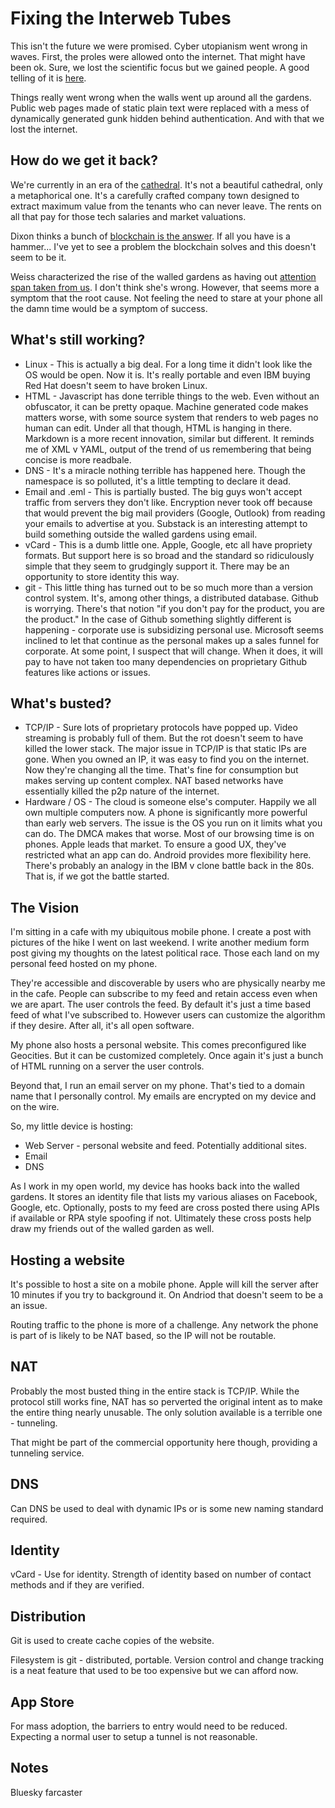 # Fixing the Interweb Tubes
This isn't the future we were promised.  Cyber utopianism went wrong in waves.  First, the proles were allowed onto the internet.  That might have been ok.  Sure, we lost the scientific focus but we gained people.  A good telling of it is [here](https://a16z.simplecast.com/episodes/marc-andreessen-on-building-netscape-the-birth-of-the-browser-le5m2Lo_).

Things really went wrong when the walls went up around all the gardens.  Public web pages made of static plain text were replaced with a mess of dynamically generated gunk hidden behind authentication.  And with that we lost the internet.

## How do we get it back?

We're currently in an era of the [cathedral](https://www.amazon.com/Cathedral-Bazaar-Musings-Accidental-Revolutionary/dp/0596001088).  It's not a beautiful cathedral, only a metaphorical one.  It's a carefully crafted company town designed to extract maximum value from the tenants who can never leave.  The rents on all that pay for those tech salaries and market valuations.

Dixon thinks a bunch of [blockchain is the answer](https://www.amazon.com/Read-Write-Own-Building-Internet/dp/0593731387).  If all you have is a hammer...  I've yet to see a problem the blockchain solves and this doesn't seem to be it.

Weiss characterized the rise of the walled gardens as having out [attention span taken from us](https://www.thefp.com/p/honestly-your-attention-didnt-collapse).  I don't think she's wrong.  However, that seems more a symptom that the root cause.  Not feeling the need to stare at your phone all the damn time would be a symptom of success.

## What's still working?
* Linux - This is actually a big deal.  For a long time it didn't look like the OS would be open.  Now it is.  It's really portable and even IBM buying Red Hat doesn't seem to have broken Linux.
* HTML - Javascript has done terrible things to the web.  Even without an obfuscator, it can be pretty opaque.  Machine generated code makes matters worse, with some source system that renders to web pages no human can edit.  Under all that though, HTML is hanging in there.  Markdown is a more recent innovation, similar but different.  It reminds me of XML v YAML, output of the trend of us remembering that being concise is more readbale.
* DNS - It's a miracle nothing terrible has happened here.  Though the namespace is so polluted, it's a little tempting to declare it dead.
* Email and .eml - This is partially busted.  The big guys won't accept traffic from servers they don't like.  Encryption never took off because that would prevent the big mail providers (Google, Outlook) from reading your emails to advertise at you.  Substack is an interesting attempt to build something outside the walled gardens using email.
* vCard - This is a dumb little one.  Apple, Google, etc all have propriety formats.  But support here is so broad and the standard so ridiculously simple that they seem to grudgingly support it.  There may be an opportunity to store identity this way.
* git - This little thing has turned out to be so much more than a version control system.  It's, among other things, a distributed database.  Github is worrying.  There's that notion "if you don't pay for the product, you are the product."  In the case of Github something slightly different is happening - corporate use is subsidizing personal use.  Microsoft seems inclined to let that continue as the personal  makes up a sales funnel for corporate.  At some point, I suspect that will change.  When it does, it will pay to have not taken too many dependencies on proprietary Github features like actions or issues.

## What's busted?
* TCP/IP - Sure lots of proprietary protocols have popped up.  Video streaming is probably full of them.  But the rot doesn't seem to have killed the lower stack.  The major issue in TCP/IP is that static IPs are gone.  When you owned an IP, it was easy to find you on the internet.  Now they're changing all the time.  That's fine for consumption but makes serving up content complex.  NAT based networks have essentially killed the p2p nature of the internet.
* Hardware / OS - The cloud is someone else's computer.  Happily we all own multiple computers now.  A phone is significantly more powerful than early web servers.  The issue is the OS you run on it limits what you can do.  The DMCA makes that worse.  Most of our browsing time is on phones.  Apple leads that market.  To ensure a good UX, they've restricted what an app can do.  Android provides more flexibility here.  There's probably an analogy in the IBM v clone battle back in the 80s.  That is, if we got the battle started.

## The Vision
I'm sitting in a cafe with my ubiquitous mobile phone.  I create a post with pictures of the hike I went on last weekend.  I write another medium form post giving my thoughts on the latest political race.  Those each land on my personal feed hosted on my phone.

They're accessible and discoverable by users who are physically nearby me in the cafe.  People can subscribe to my feed and retain access even when we are apart.  The user controls the feed.  By default it's just a time based feed of what I've subscribed to.  However users can customize the algorithm if they desire.  After all, it's all open software.

My phone also hosts a personal website.  This comes preconfigured like Geocities.  But it can be customized completely.  Once again it's just a bunch of HTML running on a server the user controls.

Beyond that, I run an email server on my phone.  That's tied to a domain name that I personally control.  My emails are encrypted on my device and on the wire.

So, my little device is hosting:
* Web Server - personal website and feed.  Potentially additional sites.
* Email
* DNS

As I work in my open world, my device has hooks back into the walled gardens.  It stores an identity file that lists my various aliases on Facebook, Google, etc.  Optionally, posts to my feed are cross posted there using APIs if available or RPA style spoofing if not.  Ultimately these cross posts help draw my friends out of the walled garden as well.

## Hosting a website
It's possible to host a site on a mobile phone.  Apple will kill the server after 10 minutes if you try to background it.  On Andriod that doesn't seem to be a an issue.

Routing traffic to the phone is more of a challenge.  Any network the phone is part of is likely to be NAT based, so the IP will not be routable.

## NAT
Probably the most busted thing in the entire stack is TCP/IP.  While the protocol still works fine, NAT has so perverted the original intent as to make the entire thing nearly unusable.  The only solution available is a terrible one - tunneling.

That might be part of the commercial opportunity here though, providing a tunneling service.

## DNS
Can DNS be used to deal with dynamic IPs or is some new naming standard required.

## Identity
vCard - Use for identity.  Strength of identity based on number of contact methods and if they are verified.

## Distribution
Git is used to create cache copies of the website.

Filesystem is git - distributed, portable.  Version control and change tracking is a neat feature that used to be too expensive but we can afford now.

## App Store
For mass adoption, the barriers to entry would need to be reduced.  Expecting a normal user to setup a tunnel is not reasonable.  

## Notes
Bluesky
farcaster